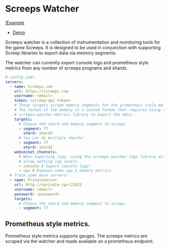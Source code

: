 # Screeps Watcher

[!Example](./images/grafana_example.png)

- [Demo](https://snapshots.raintank.io/dashboard/snapshot/Mk6wQM764uJKnMINsHduIrIrDtKUqO4I?orgId=0)

Screeps watcher is a collection of instrumentation and monitoring tools for the game Screeps. It is designed to be used in conjunction with supporting Screep libraries to export data via memory segments.

The watcher can currently export console logs and prometheus style metrics from any number of screeps programs and shards.

```yaml
# config.yaml
servers:
  - name: Screeps.com
    url: https://screeps.com
    username: <email>
    token: <screep-api-token>
    # These targets scrape memory segments for the prometheus style metrics.
    # The format of the memory is a custom format that requires using the
    # screeps-watcher-metrics library to export the data.
    targets:
      # Choose the shard and memory segment to scrape.
      - segment: 77
        shard: shard3
      # You can do multiple shards!
      - segment: 77
        shard: shard2
    websocket_channels:
      # When exporting logs, using the screeps-watcher-logs library will
      # allow setting log levels.
      - console # Export console logs!
      - cpu # Exposes some cpu & memory metrics.
  # Track some more servers!
  - name: PrivateServer
    url: http://<private-ip>:21025
    username: <email>
    password: <password>
    targets:
      # Choose the shard and memory segment to scrape.
      - segment: 77
```


## Prometheus style metrics.

Prometheus style metrics supports gauges. The screeps metrics are scraped via the watcher and made available on a prometheus endpoint.



